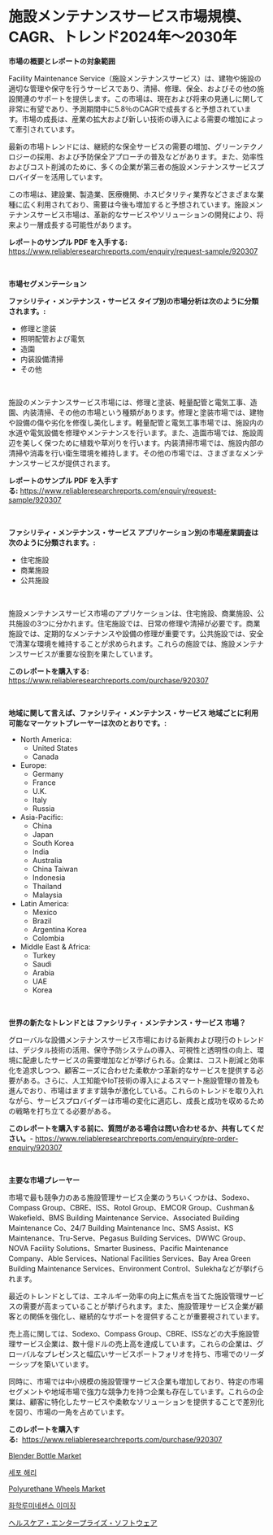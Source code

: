 <p><h1>施設メンテナンスサービス市場規模、CAGR、トレンド2024年〜2030年</h1></p><p><strong>市場の概要とレポートの対象範囲</strong></p>
<p><p>Facility Maintenance Service（施設メンテナンスサービス）は、建物や施設の適切な管理や保守を行うサービスであり、清掃、修理、保全、およびその他の施設関連のサポートを提供します。この市場は、現在および将来の見通しに関して非常に有望であり、予測期間中に5.8％のCAGRで成長すると予想されています。市場の成長は、産業の拡大および新しい技術の導入による需要の増加によって牽引されています。</p><p>最新の市場トレンドには、継続的な保全サービスの需要の増加、グリーンテクノロジーの採用、および予防保全アプローチの普及などがあります。また、効率性およびコスト削減のために、多くの企業が第三者の施設メンテナンスサービスプロバイダーを活用しています。</p><p>この市場は、建設業、製造業、医療機関、ホスピタリティ業界などさまざまな業種に広く利用されており、需要は今後も増加すると予想されています。施設メンテナンスサービス市場は、革新的なサービスやソリューションの開発により、将来より一層成長する可能性があります。</p></p>
<p><strong>レポートのサンプル PDF を入手する:</strong> <a href="https://www.reliableresearchreports.com/enquiry/request-sample/920307">https://www.reliableresearchreports.com/enquiry/request-sample/920307</a></p>
<p>&nbsp;</p>
<p><strong>市場セグメンテーション</strong></p>
<p><strong>ファシリティ・メンテナンス・サービス タイプ別の市場分析は次のように分類されます。:</strong></p>
<p><ul><li>修理と塗装</li><li>照明配管および電気</li><li>造園</li><li>内装設備清掃</li><li>その他</li></ul></p>
<p>&nbsp;</p>
<p><p>施設のメンテナンスサービス市場には、修理と塗装、軽量配管と電気工事、造園、内装清掃、その他の市場という種類があります。修理と塗装市場では、建物や設備の傷や劣化を修復し美化します。軽量配管と電気工事市場では、施設内の水道や電気設備を修理やメンテナンスを行います。また、造園市場では、施設周辺を美しく保つために植栽や草刈りを行います。内装清掃市場では、施設内部の清掃や消毒を行い衛生環境を維持します。その他の市場では、さまざまなメンテナンスサービスが提供されます。</p></p>
<p><strong>レポートのサンプル PDF を入手する:</strong>&nbsp;<a href="https://www.reliableresearchreports.com/enquiry/request-sample/920307">https://www.reliableresearchreports.com/enquiry/request-sample/920307</a></p>
<p>&nbsp;</p>
<p><strong> ファシリティ・メンテナンス・サービス アプリケーション別の市場産業調査は次のように分類されます。:</strong></p>
<p><ul><li>住宅施設</li><li>商業施設</li><li>公共施設</li></ul></p>
<p>&nbsp;</p>
<p><p>施設メンテナンスサービス市場のアプリケーションは、住宅施設、商業施設、公共施設の3つに分かれます。住宅施設では、日常の修理や清掃が必要です。商業施設では、定期的なメンテナンスや設備の修理が重要です。公共施設では、安全で清潔な環境を維持することが求められます。これらの施設では、施設メンテナンスサービスが重要な役割を果たしています。</p></p>
<p><strong>このレポートを購入する:</strong>&nbsp; <a href="https://www.reliableresearchreports.com/purchase/920307">https://www.reliableresearchreports.com/purchase/920307</a></p>
<p>&nbsp;</p>
<p><strong>地域に関して言えば、ファシリティ・メンテナンス・サービス 地域ごとに利用可能なマーケットプレーヤーは次のとおりです。:</strong></p>
<p><ul>
    <li>
        North America:
        <ul>
            <li>United States</li>
            <li>Canada</li>
        </ul>
    </li>
    <li>
        Europe:
        <ul>
            <li>Germany</li>
            <li>France</li>
            <li>U.K.</li>
            <li>Italy</li>
            <li>Russia</li>
        </ul>
    </li>
    <li>
        Asia-Pacific:
        <ul>
            <li>China</li>
            <li>Japan</li>
            <li>South Korea</li>
            <li>India</li>
            <li>Australia</li>
            <li>China Taiwan</li>
            <li>Indonesia</li>
            <li>Thailand</li>
            <li>Malaysia</li>
        </ul>
    </li>
    <li>
        Latin America:
        <ul>
            <li>Mexico</li>
            <li>Brazil</li>
            <li>Argentina Korea</li>
            <li>Colombia</li>
        </ul>
    </li>
    <li>
        Middle East & Africa:
        <ul>
            <li>Turkey</li>
            <li>Saudi</li>
            <li>Arabia</li>
            <li>UAE</li>
            <li>Korea</li>
        </ul>
    </li>
    </ul></p>
<p>&nbsp;</p>
<p><strong>世界の新たなトレンドとは ファシリティ・メンテナンス・サービス 市場？</strong></p>
<p><p>グローバルな設備メンテナンスサービス市場における新興および現行のトレンドは、デジタル技術の活用、保守予防システムの導入、可視性と透明性の向上、環境に配慮したサービスの需要増加などが挙げられる。企業は、コスト削減と効率化を追求しつつ、顧客ニーズに合わせた柔軟かつ革新的なサービスを提供する必要がある。さらに、人工知能やIoT技術の導入によるスマート施設管理の普及も進んでおり、市場はますます競争が激化している。これらのトレンドを取り入れながら、サービスプロバイダーは市場の変化に適応し、成長と成功を収めるための戦略を打ち立てる必要がある。</p></p>
<p><strong>このレポートを購入する前に、質問がある場合は問い合わせるか、共有してください。</strong>- <a href="https://www.reliableresearchreports.com/enquiry/pre-order-enquiry/920307">https://www.reliableresearchreports.com/enquiry/pre-order-enquiry/920307</a></p>
<p>&nbsp;</p>
<p><strong>主要な市場プレーヤー</strong></p>
<p><p>市場で最も競争力のある施設管理サービス企業のうちいくつかは、Sodexo、Compass Group、CBRE、ISS、Rotol Group、EMCOR Group、Cushman＆Wakefield、BMS Building Maintenance Service、Associated Building Maintenance Co、24/7 Building Maintenance Inc、SMS Assist、KS Maintenance、Tru-Serve、Pegasus Building Services、DWWC Group、NOVA Facility Solutions、Smarter Business、Pacific Maintenance Company、Able Services、National Facilities Services、Bay Area Green Building Maintenance Services、Environment Control、Sulekhaなどが挙げられます。</p><p>最近のトレンドとしては、エネルギー効率の向上に焦点を当てた施設管理サービスの需要が高まっていることが挙げられます。また、施設管理サービス企業が顧客との関係を強化し、継続的なサポートを提供することが重要視されています。</p><p>売上高に関しては、Sodexo、Compass Group、CBRE、ISSなどの大手施設管理サービス企業は、数十億ドルの売上高を達成しています。これらの企業は、グローバルなプレゼンスと幅広いサービスポートフォリオを持ち、市場でのリーダーシップを築いています。</p><p>同時に、市場では中小規模の施設管理サービス企業も増加しており、特定の市場セグメントや地域市場で強力な競争力を持つ企業も存在しています。これらの企業は、顧客に特化したサービスや柔軟なソリューションを提供することで差別化を図り、市場の一角を占めています。</p></p>
<p><strong>このレポートを購入する:</strong>&nbsp;&nbsp;<a href="https://www.reliableresearchreports.com/purchase/920307">https://www.reliableresearchreports.com/purchase/920307</a></p>
<p><p><a href="https://issuu.com/reportprime-2/docs/blender-bottle-market-size-2030.pptx">Blender Bottle Market</a></p><p><a href="https://github.com/sougarounis/Market-Research-Report-List-2/blob/main/8146673183102.md">세포 해리</a></p><p><a href="https://issuu.com/reportprime-2/docs/polyurethane-wheels-market-size-2030.pptx">Polyurethane Wheels Market</a></p><p><a href="https://github.com/vs2869dizt0/Market-Research-Report-List-1/blob/main/6427254183103.md">화학루미네센스 이미징</a></p><p><a href="https://github.com/oqoeusbvpadwjs08/Market-Research-Report-List-1/blob/main/1671257183079.md">ヘルスケア・エンタープライズ・ソフトウェア</a></p></p>